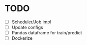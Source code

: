 # TODO

- [ ] Scheduler/Job impl
- [ ] Update configs
- [ ] Pandas dataframe for train/predict
- [ ] Dockerize
